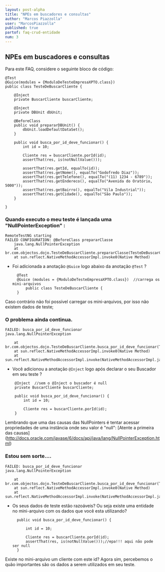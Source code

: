 ```yaml
---
layout: post-alpha
title: "NPEs em buscadores e consultas"
author: "Marcos Piazzolla"
user: "MarcosPiazzolla"
published: true 
partof: faq-crud-entidade
num: 3
---
```


## NPEs em buscadores e consultas

Para este FAQ, considere o seguinte bloco de código:

	@Test
	@Guice(modules = {ModuloDeTesteEmpresaXPTO.class})
	public class TesteDeBuscarCliente {
		
		@Inject
		private BuscarCliente buscarCliente;
		
		@Inject
		private DBUnit dbUnit;
		
		@BeforeClass
		public void prepararDBUnit() {
			dbUnit.loadDefaultDataSet();
		}
		
		public void busca_por_id_deve_funcionar() {
			int id = 10;
			
			Cliente res = buscarCliente.porId(id);
			assertThat(res, is(notNullValue()));
			
			assertThat(res.getId, equalTo(id));
			assertThat(res.getNome(), equalTo("Godofredo Diaz"));
			assertThat(res.getTelefone(), equalTo("(11) 1234 - 6789"));
			assertThat(res.getEndereco(), equalTo("Avenida do Oratório, 5000"));
			assertThat(res.getBairro(), equalTo("Vila Industrial"));
			assertThat(res.getCidade(), equalTo("São Paulo"));
		}
		
	}
	
### Quando executo o meu teste é lançada uma "NullPointerException" : 

	RemoteTestNG starting
	FAILED CONFIGURATION: @BeforeClass prepararClasse
		java.lang.NullPointerException
		at br.com.objectos.dojo.TesteDeBuscarCliente.prepararClasse(TesteDeBuscarCliente.java:42)
		at sun.reflect.NativeMethodAccessorImpl.invoke0(Native Method)

+ Foi adicionada a anotação `@Guice` logo abaixo da anotação `@Test` ?
 	
		@Test
		@Guice (modules = {ModuloDeTesteEmpresaXPTO.class})  //carrega os mini-arquivos
			public class TesteDeBuscarCliente {
		}
 
 Caso contrário não foi possível carregar os mini-arquivos, por isso não existem dados de teste;
 
### O problema ainda continua.
 
 	FAILED: busca_por_id_deve_funcionar
	java.lang.NullPointerException
	
	 	at br.com.objectos.dojo.TesteDeBuscarCliente.busca_por_id_deve_funcionar(TesteDeBuscarCliente.java:47)
 		at sun.reflect.NativeMethodAccessorImpl.invoke0(Native Method)
		at sun.reflect.NativeMethodAccessorImpl.invoke(NativeMethodAccessorImpl.java:56)
 
 + Você adicionou a anotação `@Inject` logo após declarar o seu Buscador em seu teste ?
  
		@Inject  //sem o @Inject o buscador é null
		private BuscarCliente buscarCliente;
		 
		public void busca_por_id_deve_funcionar() {
			int id = 10;
		
			Cliente res = buscarCliente.porId(id);
		}
	
Lembrando que uma das causas das NullPointers é tentar acessar propriedades de uma instância onde seu
valor é "null": [Atente a primeira das causas] (http://docs.oracle.com/javase/6/docs/api/java/lang/NullPointerException.html)

### Estou sem sorte....

 	FAILED: busca_por_id_deve_funcionar
	java.lang.NullPointerException
	
	 	at br.com.objectos.dojo.TesteDeBuscarCliente.busca_por_id_deve_funcionar(TesteDeBuscarCliente.java:62)
 		at sun.reflect.NativeMethodAccessorImpl.invoke0(Native Method)
		at sun.reflect.NativeMethodAccessorImpl.invoke(NativeMethodAccessorImpl.java:39)
		
+ Os seus dados de teste estão razoáveis? Ou seja existe uma entidade no mini-arquivo com os dados
que você esta utilizando?

		public void busca_por_id_deve_funcionar() {
		
			int id = 10;
		
			Cliente res = buscarCliente.porId(id);
			assertThat(res, is(notNullValue()));//epa!!! aqui não pode ser null
		}

 Existe no mini-arquivo um cliente com este id? Agora sim, percebemos o quão importantes são os dados
a serem utilizados em seu teste. 